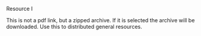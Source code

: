 Resource I

This is not a pdf link, but a zipped archive. If it is selected the archive will be downloaded. Use this to distributed general resources.